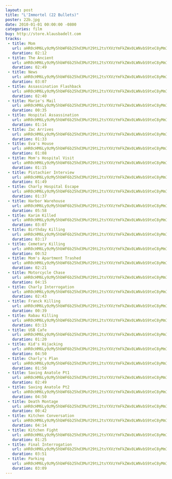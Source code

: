 ```yaml
---
layout: post
title: "L'Immortel (22 Bullets)"
poster: 22b.jpg
date: 2010-01-01 00:00:00 -0800
categories: film
buy: http://store.klausbadelt.com
tracks:
 - title: Mom
   url: aHR0cHM6Ly9zMy5hbWF6b25hd3MuY29tL2tsYXVzYmFkZWx0LWNvbS9teC8yMmIvMDEgTW9tLm1wMw==
   duration: 02:12
 - title: The Ancient
   url: aHR0cHM6Ly9zMy5hbWF6b25hd3MuY29tL2tsYXVzYmFkZWx0LWNvbS9teC8yMmIvMDIgVGhlIEFuY2llbnQubXAz
   duration: 02:49
 - title: News
   url: aHR0cHM6Ly9zMy5hbWF6b25hd3MuY29tL2tsYXVzYmFkZWx0LWNvbS9teC8yMmIvMDMgTmV3cy5tcDM=
   duration: 03:07
 - title: Assassination Flashback
   url: aHR0cHM6Ly9zMy5hbWF6b25hd3MuY29tL2tsYXVzYmFkZWx0LWNvbS9teC8yMmIvMDQgQXNzYXNzaW5hdGlvbiBGbGFzaGJhY2subXAz
   duration: 02:40
 - title: Marie's Mail
   url: aHR0cHM6Ly9zMy5hbWF6b25hd3MuY29tL2tsYXVzYmFkZWx0LWNvbS9teC8yMmIvMDUgTWFyaWUncyBNYWlsLm1wMw==
   duration: 00:35
 - title: Hospital Assassination
   url: aHR0cHM6Ly9zMy5hbWF6b25hd3MuY29tL2tsYXVzYmFkZWx0LWNvbS9teC8yMmIvMDYgSG9zcGl0YWwgQXNzYXNzaW5hdGlvbi5tcDM=
   duration: 01:14
 - title: Zac Arrives
   url: aHR0cHM6Ly9zMy5hbWF6b25hd3MuY29tL2tsYXVzYmFkZWx0LWNvbS9teC8yMmIvMDcgWmFjIEFycml2ZXMubXAz
   duration: 01:33
 - title: Eva's House
   url: aHR0cHM6Ly9zMy5hbWF6b25hd3MuY29tL2tsYXVzYmFkZWx0LWNvbS9teC8yMmIvMDggRXZhJ3MgSG91c2UubXAz
   duration: 01:08
 - title: Mom's Hospital Visit
   url: aHR0cHM6Ly9zMy5hbWF6b25hd3MuY29tL2tsYXVzYmFkZWx0LWNvbS9teC8yMmIvMDkgTW9tJ3MgSG9zcGl0YWwgVmlzaXQubXAz
   duration: 01:15
 - title: Pistachier Interview
   url: aHR0cHM6Ly9zMy5hbWF6b25hd3MuY29tL2tsYXVzYmFkZWx0LWNvbS9teC8yMmIvMTAgUGlzdGFjaGllciBJbnRlcnZpZXcubXAz
   duration: 01:49
 - title: Charly Hospital Escape
   url: aHR0cHM6Ly9zMy5hbWF6b25hd3MuY29tL2tsYXVzYmFkZWx0LWNvbS9teC8yMmIvMTEgQ2hhcmx5IEhvc3BpdGFsIEVzY2FwZS5tcDM=
   duration: 01:37
 - title: Harbor Warehouse
   url: aHR0cHM6Ly9zMy5hbWF6b25hd3MuY29tL2tsYXVzYmFkZWx0LWNvbS9teC8yMmIvMTIgSGFyYm9yIFdhcmVob3VzZS5tcDM=
   duration: 05:58
 - title: Karim Killed
   url: aHR0cHM6Ly9zMy5hbWF6b25hd3MuY29tL2tsYXVzYmFkZWx0LWNvbS9teC8yMmIvMTMgS2FyaW0gS2lsbGVkLm1wMw==
   duration: 03:07
 - title: Birthday Killing
   url: aHR0cHM6Ly9zMy5hbWF6b25hd3MuY29tL2tsYXVzYmFkZWx0LWNvbS9teC8yMmIvMTQgQmlydGhkYXkgS2lsbGluZy5tcDM=
   duration: 03:17
 - title: Cemetary Killing
   url: aHR0cHM6Ly9zMy5hbWF6b25hd3MuY29tL2tsYXVzYmFkZWx0LWNvbS9teC8yMmIvMTUgQ2VtZXRhcnkgS2lsbGluZy5tcDM=
   duration: 00:52
 - title: Mom's Apartment Trashed
   url: aHR0cHM6Ly9zMy5hbWF6b25hd3MuY29tL2tsYXVzYmFkZWx0LWNvbS9teC8yMmIvMTYgTW9tJ3MgQXBhcnRtZW50IFRyYXNoZWQubXAz
   duration: 02:21
 - title: Motorcycle Chase
   url: aHR0cHM6Ly9zMy5hbWF6b25hd3MuY29tL2tsYXVzYmFkZWx0LWNvbS9teC8yMmIvMTcgTW90b3JjeWNsZSBDaGFzZS5tcDM=
   duration: 04:15
 - title: Charly Interrogation
   url: aHR0cHM6Ly9zMy5hbWF6b25hd3MuY29tL2tsYXVzYmFkZWx0LWNvbS9teC8yMmIvMTggQ2hhcmx5IEludGVycm9nYXRpb24ubXAz
   duration: 02:43
 - title: Franck Killing
   url: aHR0cHM6Ly9zMy5hbWF6b25hd3MuY29tL2tsYXVzYmFkZWx0LWNvbS9teC8yMmIvMTkgRnJhbmNrIEtpbGxpbmcubXAz
   duration: 00:39
 - title: Rabau Killing
   url: aHR0cHM6Ly9zMy5hbWF6b25hd3MuY29tL2tsYXVzYmFkZWx0LWNvbS9teC8yMmIvMjAgUmFiYXUgS2lsbGluZy5tcDM=
   duration: 03:13
 - title: USB Cafe
   url: aHR0cHM6Ly9zMy5hbWF6b25hd3MuY29tL2tsYXVzYmFkZWx0LWNvbS9teC8yMmIvMjEgVVNCIENhZmUubXAz
   duration: 01:20
 - title: Kid's Hijacking
   url: aHR0cHM6Ly9zMy5hbWF6b25hd3MuY29tL2tsYXVzYmFkZWx0LWNvbS9teC8yMmIvMjIgS2lkJ3MgSGlqYWNraW5nLm1wMw==
   duration: 04:50
 - title: Charly's Plan
   url: aHR0cHM6Ly9zMy5hbWF6b25hd3MuY29tL2tsYXVzYmFkZWx0LWNvbS9teC8yMmIvMjMgQ2hhcmx5J3MgUGxhbi5tcDM=
   duration: 01:50
 - title: Saving Anatole Pt1
   url: aHR0cHM6Ly9zMy5hbWF6b25hd3MuY29tL2tsYXVzYmFkZWx0LWNvbS9teC8yMmIvMjQgU2F2aW5nIEFuYXRvbGUgUHQxLm1wMw==
   duration: 02:49
 - title: Saving Anatole Pt2
   url: aHR0cHM6Ly9zMy5hbWF6b25hd3MuY29tL2tsYXVzYmFkZWx0LWNvbS9teC8yMmIvMjUgU2F2aW5nIEFuYXRvbGUgUHQyLm1wMw==
   duration: 04:50
 - title: Death Montage
   url: aHR0cHM6Ly9zMy5hbWF6b25hd3MuY29tL2tsYXVzYmFkZWx0LWNvbS9teC8yMmIvMjYgRGVhdGggTW9udGFnZS5tcDM=
   duration: 00:42
 - title: Kitchen Conversation
   url: aHR0cHM6Ly9zMy5hbWF6b25hd3MuY29tL2tsYXVzYmFkZWx0LWNvbS9teC8yMmIvMjcgS2l0Y2hlbiBDb252ZXJzYXRpb24ubXAz
   duration: 04:14
 - title: Kitchen Fight
   url: aHR0cHM6Ly9zMy5hbWF6b25hd3MuY29tL2tsYXVzYmFkZWx0LWNvbS9teC8yMmIvMjggS2l0Y2hlbiBGaWdodC5tcDM=
   duration: 01:25
 - title: Final Interrogation
   url: aHR0cHM6Ly9zMy5hbWF6b25hd3MuY29tL2tsYXVzYmFkZWx0LWNvbS9teC8yMmIvMjkgRmluYWwgSW50ZXJyb2dhdGlvbi5tcDM=
   duration: 03:51
 - title: Parking
   url: aHR0cHM6Ly9zMy5hbWF6b25hd3MuY29tL2tsYXVzYmFkZWx0LWNvbS9teC8yMmIvN20zMCBQYXJraW5nLm1wMw==
   duration: 03:09
---
```

